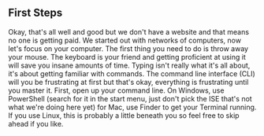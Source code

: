 ## First Steps ##

Okay, that's all well and good but we don't have a website and that means no one is getting paid. We started out with networks of computers, now let's focus on your computer. The first thing you need to do is throw away your mouse. The keyboard is your friend and getting proficient at using it will save you insane amounts of time. Typing isn't really what it's all about, it's about getting familiar with commands. The command line interface (CLI) will you be frustrating at first but that's okay, everything is frustrating until you master it. First, open up your command line. On Windows, use PowerShell (search for it in the start menu, just don't pick the ISE that's not what we're doing here yet) for Mac, use Finder to get your Terminal running. If you use Linux, this is probably a little beneath you so feel free to skip ahead if you like.